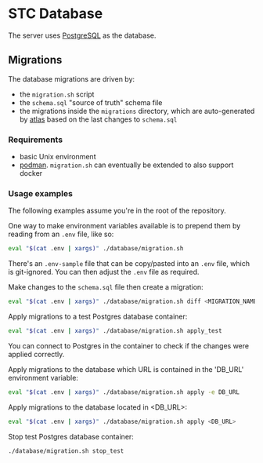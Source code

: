 # STC Database

The server uses [PostgreSQL](https://www.postgresql.org/) as the database.

## Migrations

The database migrations are driven by:

- the `migration.sh` script
- the `schema.sql` "source of truth" schema file
- the migrations inside the `migrations` directory, which are auto-generated by [atlas](https://atlasgo.io/) based on the last changes to `schema.sql`

### Requirements

- basic Unix environment
- [podman](https://podman.io/). `migration.sh` can eventually be extended to also support docker

### Usage examples

The following examples assume you're in the root of the repository.

One way to make environment variables available is to prepend them by reading from an `.env` file, like so:

```sh
eval "$(cat .env | xargs)" ./database/migration.sh
```

There's an `.env-sample` file that can be copy/pasted into an `.env` file, which is git-ignored. You can then adjust the `.env` file as required.

Make changes to the `schema.sql` file then create a migration:

```sh
eval "$(cat .env | xargs)" ./database/migration.sh diff <MIGRATION_NAME>
```

Apply migrations to a test Postgres database container:

```sh
eval "$(cat .env | xargs)" ./database/migration.sh apply_test
```

You can connect to Postgres in the container to check if the changes were applied correctly.

Apply migrations to the database which URL is contained in the 'DB_URL' environment variable:

```sh
eval "$(cat .env | xargs)" ./database/migration.sh apply -e DB_URL
```

Apply migrations to the database located in <DB_URL>:

```sh
eval "$(cat .env | xargs)" ./database/migration.sh apply <DB_URL>
```

Stop test Postgres database container:

```sh
./database/migration.sh stop_test
```

